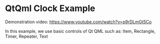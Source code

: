 # QtQml Clock Example

Demonstration video: https://www.youtube.com/watch?v=p9rDLmGt5Co

In this example, we use basic controls of Qt QML such as: Item, Rectangle, Timer, Repeater, Text
